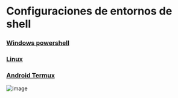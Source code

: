 # Configuraciones de entornos de shell

### [Windows powershell](https://github.com/erik-451/Conf-Linux/tree/main/Windows)
### [Linux](https://github.com/erik-451/Conf-Linux/tree/main/Linux)
### [Android Termux](https://github.com/erik-451/Conf-Linux/tree/main/Android-Termux)

![image](https://user-images.githubusercontent.com/47476901/162640652-6890e46e-4763-425b-8422-b273b33ee49c.png)
